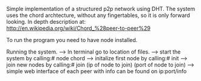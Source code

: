 Simple implementation of a structured p2p network using DHT.
The system uses the chord archtecture, without any fingertables,
so it is only forward looking.
In depth description at: http://en.wikipedia.org/wiki/Chord_%28peer-to-peer%29

To run the program you need to have node installed.

Running the system.
--> In terminal go to location of files.
--> start the system by calling:# node chord
--> initalize first node by calling:# init
--> join new nodes by calling:# join (ip of node to join) (port of node to join)
--> simple web interface of each peer with info can be found on ip:port/info
